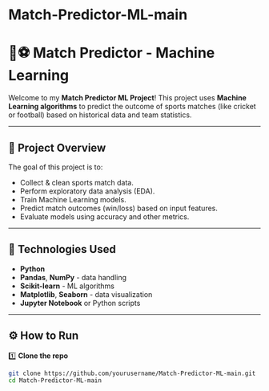 # Match-Predictor-ML-main
# 🏏⚽ Match Predictor - Machine Learning

Welcome to my **Match Predictor ML Project**! This project uses **Machine Learning algorithms** to predict the outcome of sports matches (like cricket or football) based on historical data and team statistics.

---

## 📌 **Project Overview**

The goal of this project is to:
- Collect & clean sports match data.
- Perform exploratory data analysis (EDA).
- Train Machine Learning models.
- Predict match outcomes (win/loss) based on input features.
- Evaluate models using accuracy and other metrics.

---

## 🚀 **Technologies Used**

- **Python**
- **Pandas**, **NumPy** - data handling
- **Scikit-learn** - ML algorithms
- **Matplotlib**, **Seaborn** - data visualization
- **Jupyter Notebook** or Python scripts

---

## ⚙️ **How to Run**

1️⃣ **Clone the repo**

```bash
git clone https://github.com/yourusername/Match-Predictor-ML-main.git
cd Match-Predictor-ML-main
